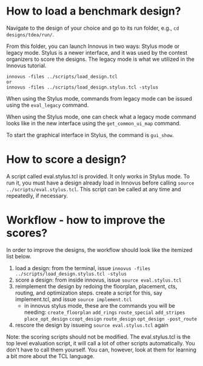 # How to load a benchmark design?
Navigate to the design of your choice and go to its run folder, e.g., `cd designs/tdea/run/`.

From this folder, you can launch Innovus in two ways: Stylus mode or legacy mode. Stylus is a newer interface, and it was used by the contest organizers to score the designs. The legacy mode is what we utilized in the Innovus tutorial.

```
innovus -files ../scripts/load_design.tcl
or
innovus -files ../scripts/load_design.stylus.tcl -stylus
```

When using the Stylus mode, commands from legacy mode can be issued using the `eval_legacy` command. 

When using the Stylus mode, one can check what a legacy mode command looks like in the new interface using the `get_common_ui_map` command.

To start the graphical interface in Stylus, the command is `gui_show`. 

# How to score a design?
A script called eval.stylus.tcl is provided. It only works in Stylus mode. To run it, you must have a design already load in Innovus before calling `source ../scripts/eval.stylus.tcl`. This script can be called at any time and repeatedly, if necessary. 

# Workflow - how to improve the scores?
In order to improve the designs, the workflow should look like the itemized list below.

1. load a design: from the terminal, issue `innovus -files ../scripts/load_design.stylus.tcl -stylus`
2. score a design: from inside innovus, issue `source eval.stylus.tcl`
3. reimplement the design by redoing the floorplan, placement, cts, routing, and optimization steps. create a script for this, say implement.tcl, and issue `source implement.tcl`
	* in innovus stylus mode, these are the commands you will be needing: `create_floorplan` `add_rings` `route_special` `add_stripes` `place_opt_design` `ccopt_design` `route_design` `opt_design -post_route`
4. rescore the design by issueing  `source eval.stylus.tcl` again

Note: the scoring scripts should not be modified. The eval.stylus.tcl is the top level evaluation script, it will call a lot of other scripts automatically. You don't have to call them yourself. You can, however, look at them for learning a bit more about the TCL language. 

